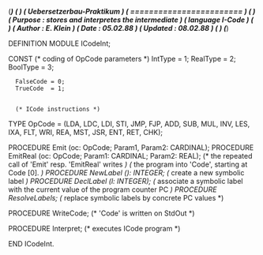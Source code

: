 (****************************************************************)
(*								*)
(*	Uebersetzerbau-Praktikum				*)
(*	========================				*)
(*								*)
(*	Purpose	: stores and interpretes the intermediate	*)
(*		  language I-Code				*)
(*								*)
(*	Author	: E. Klein					*)
(*	Date	: 05.02.88					*)
(*	Updated	: 08.02.88					*)
(*								*)
(****************************************************************)

DEFINITION MODULE ICodeInt;

CONST
	  (* coding of OpCode parameters *)
      IntType	= 1;
      RealType	= 2;
      BoolType	= 3;

      FalseCode	= 0;
      TrueCode	= 1;


	  (* ICode instructions *)
TYPE OpCode =  (LDA, LDC, LDI, STI, JMP, FJP, ADD, SUB, MUL, INV,
		LES, IXA, FLT, WRI, REA, MST, JSR, ENT, RET, CHK);


PROCEDURE Emit (oc: OpCode; Param1, Param2: CARDINAL);
PROCEDURE EmitReal (oc: OpCode; Param1: CARDINAL; Param2: REAL);
  (* the repeated call of 'Emit' resp. 'EmitReal' writes *)
  (* the program into 'Code', starting at Code [0].	 *)
PROCEDURE NewLabel (): INTEGER;
  (* create a new symbolic label *)
PROCEDURE DeclLabel (l: INTEGER);
  (* associate a symbolic label with the current value of the program counter PC *)
PROCEDURE ResolveLabels;
  (* replace symbolic labels by concrete PC values *)


PROCEDURE WriteCode;
  (* 'Code' is written on StdOut *)

PROCEDURE Interpret;
  (* executes ICode program *)

END ICodeInt.
